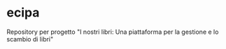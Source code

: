 # ecipa
Repository per progetto "I nostri libri: Una piattaforma per la gestione e lo scambio di libri"

